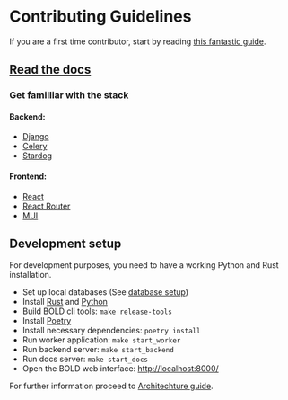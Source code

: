 # Contributing Guidelines
If you are a first time contributor, start by reading [this fantastic guide](https://opensource.guide/how-to-contribute/).

## [Read the docs](https://egordm.github.io/BOLD/)

### Get familliar with the stack
#### Backend:
- [Django](https://docs.djangoproject.com/en/4.1/)
- [Celery](https://github.com/celery/celery/)
- [Stardog](https://docs.stardog.com/)

#### Frontend:
- [React](https://reactjs.org/)
- [React Router](https://reactrouter.com/)
- [MUI](https://mui.com/material-ui/getting-started/overview/)

## Development setup
For development purposes, you need to have a working Python and Rust installation.

* Set up local databases (See [database setup](/installation#database-setup))
* Install [Rust](https://www.rust-lang.org/tools/install) and [Python](https://www.python.org/)
* Build BOLD cli tools: `make release-tools`
* Install [Poetry](https://python-poetry.org/docs/#installation)
* Install necessary dependencies: `poetry install`
* Run worker application: `make start_worker`
* Run backend server: `make start_backend`
* Run docs server: `make start_docs`
* Open the BOLD web interface: [http://localhost:8000/](http://localhost:8000/)

For further information proceed to [Architechture guide](/architecture).
